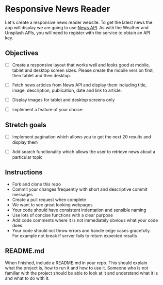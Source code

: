 # Responsive News Reader

Let's create a responsive news reader website. To get the latest news the app will display we are going to use [News API](https://newsapi.org/). As with the Weather and Unsplash APIs, you will need to register with the service to obtain an API key.

## Objectives

- [ ] Create a responsive layout that works well and looks good at mobile, tablet and desktop screen sizes. Please create the mobile version first, then tablet and then desktop.

- [ ] Fetch news articles from News API and display them including title, image, description, publication, date and link to article.

- [ ] Display images for tablet and desktop screens only

- [ ] Implement a feature of your choice

## Stretch goals

- [ ] Implement pagination which allows you to get the next 20 results and display them

- [ ] Add search functionality which allows the user to retrieve news about a particular topic

## Instructions

- Fork and clone this repo
- Commit your changes frequently with short and descriptive commit messages
- Create a pull request when complete
- We want to see great looking webpages
- Your code should have consistent indentation and sensible naming
- Use lots of concise functions with a clear purpose
- Add code comments where it is not immediately obvious what your code does
- Your code should not throw errors and handle edge cases gracefully. For example not break if server fails to return expected results

## README.md

When finished, include a README.md in your repo. This should explain what the project is, how to run it and how to use it. Someone who is not familiar with the project should be able to look at it and understand what it is and what to do with it.
